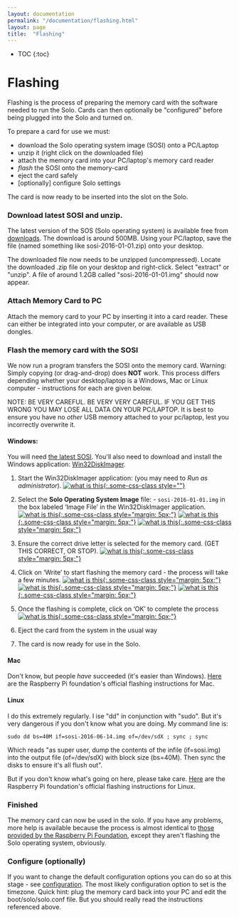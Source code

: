 ```yaml
---
layout: documentation
permalink: "/documentation/flashing.html"
layout: page
title:  "Flashing"
---
```


* TOC
{:toc}

# Flashing

Flashing is the process of preparing the memory card with the software
needed to run the Solo.  Cards can then optionally be "configured"
before being plugged into the Solo and turned on.

To prepare a card for use we must:

* download the Solo operating system image (SOSI) onto a PC/Laptop
* unzip it (right click on the downloaded file)
* attach the memory card into your PC/laptop's memory card reader
* *flash* the SOSI onto the memory-card
* eject the card safely
* [optionally] configure Solo settings

The card is now ready to be inserted into the slot on the Solo.

### Download latest SOSI and unzip.

The latest version of the SOS (Solo operating system) is available
free from [downloads](/downloads.html).  The download is around 500MB.
Using your PC/laptop, save the file (named something like
sosi-2016-01-01.zip) onto your desktop.

The downloaded file now needs to be unzipped (uncompressed).  Locate
the downloaded .zip file on your desktop and right-click.  Select
"extract" or "unzip".  A file of around 1.2GB called
"sosi-2016-01-01.img" should now appear.

### Attach Memory Card to PC

Attach the memory card to your PC by inserting it into a card reader.
These can either be integrated into your computer, or are available as
USB dongles.

### Flash the memory card with the SOSI

We now run a program transfers the SOSI onto the memory card. Warning:
Simply copying (or drag-and-drop) does **NOT** work.  This process
differs depending whether your desktop/laptop is a Windows, Mac or
Linux computer - instructions for each are given below.

NOTE: BE VERY CAREFUL.  BE VERY VERY CAREFUL.  IF YOU GET THIS WRONG
YOU MAY LOSE ALL DATA ON YOUR PC/LAPTOP.  It is best to ensure you
have no _other_ USB memory attached to your pc/laptop, lest you
incorrectly overwrite it.

#### Windows:

You will need [the latest SOSI](/downloads.html). You'll also need to
download and install the Windows application:
[Win32DiskImager](http://sourceforge.net/projects/win32diskimager/).

1. Start the Win32DiskImager application: (you may need to *Run as administrator*).
[![what is this](../img/flashing-1.png "flashing" ){:.some-css-class style=""}](../img/flashing-1.png)

1. Select the **Solo Operating System Image** file: - `sosi-2016-01-01.img` in the box labeled ‘Image File’ in the Win32DiskImager application.
[![what is this](/img/flashing-2a.png "flashing" ){:.some-css-class style="margin: 5px;"}](/img/flashing-2a.png)
[![what is this](/img/flashing-2b.png "flashing" ){:.some-css-class style="margin: 5px;"}](/img/flashing-2b.png)
[![what is this](/img/flashing-2c.png "flashing" ){:.some-css-class style="margin: 5px;"}](/img/flashing-2c.png)

1. Ensure the correct drive letter is selected for the memory card. (GET THIS CORRECT, OR STOP).
[![what is this](/img/flashing-3.png "flashing" ){:.some-css-class style="margin: 5px;"}](/img/flashing-3.png)

1. Click on ‘Write’ to start flashing the memory card - the process will take a few minutes.
[![what is this](/img/flashing-4.png "flashing" ){:.some-css-class style="margin: 5px;"}](/img/flashing-4.png)
[![what is this](/img/flashing-4a.png "flashing" ){:.some-css-class style="margin: 5px;"}](/img/flashing-4a.png)
[![what is this](/img/flashing-4b.png "flashing" ){:.some-css-class style="margin: 5px;"}](/img/flashing-4b.png)

1. Once the flashing is complete, click on ‘OK’ to complete the process
[![what is this](/img/flashing-5.png "flashing" ){:.some-css-class style="margin: 5px;"}](/img/flashing-5.png)

1. Eject the card from the system in the usual way
1. The card is now ready for use in the Solo.


#### Mac

Don't know, but people _have_ succeeded (it's easier than Windows).
[Here](https://www.raspberrypi.org/documentation/installation/installing-images/mac.md)
are the Raspberry Pi foundation's official flashing instructions for
Mac.

#### Linux

I do this extremely regularly.  I ise "dd" in conjunction with "sudo".  But
it's very dangerous if you don't know what you are doing.  My command
line is:

`sudo dd bs=40M if=sosi-2016-06-14.img of=/dev/sdX ; sync ; sync`

Which reads "as super user, dump the contents of the infile (if=sosi.img) into the output file (of=/dev/sdX) with block size (bs=40M).  Then sync the disks to ensure it's all flush out".

But if you don't know what's going on here, please take
care. [Here](https://www.raspberrypi.org/documentation/installation/installing-images/linux.md)
are the Raspberry Pi foundation's official flashing instructions for Linux.



### Finished

The memory card can now be used in the solo.  If you have any
problems, more help is available because the process is almost
identical to [those provided by the Raspberry Pi
Foundation](https://www.raspberrypi.org/documentation/installation/installing-images/),
except they aren't flashing the Solo operating system, obviously.


### Configure (optionally)

If you want to change the default configuration options you can do so
at this stage - see [configuration](configuration.html).  The most
likely configuration option to set is the timezone.  Quick hint: plug
the memory card back into your PC and edit the boot/solo/solo.conf
file.  But you should really read the instructions referenced above.
